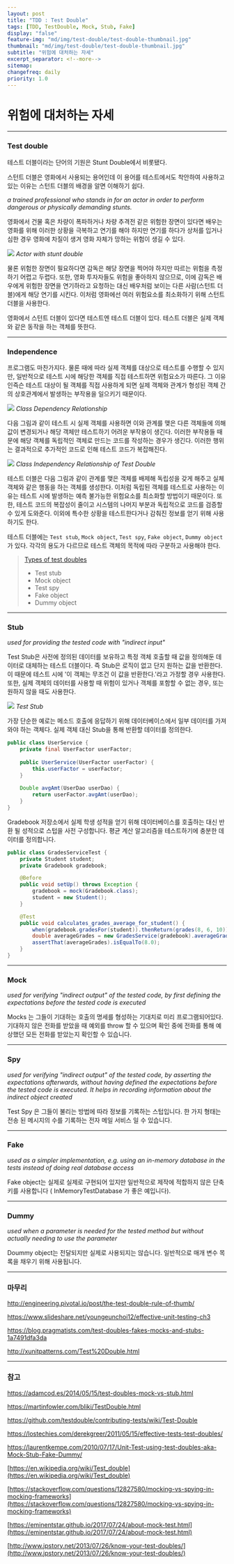 ```yaml
---
layout: post
title: "TDD : Test Double"
tags: [TDD, TestDouble, Mock, Stub, Fake]
display: "false"
feature-img: "md/img/test-double/test-double-thumbnail.jpg"              
thumbnail: "md/img/test-double/test-double-thumbnail.jpg"
subtitle: "위험에 대처하는 자세"
excerpt_separator: <!--more-->
sitemap:
changefreq: daily
priority: 1.0
---
```


<!--more-->

# 위험에 대처하는 자세

---

### Test double

 테스트 더블이라는 단어의 기원은 Stunt Double에서 비롯됐다.
 
스턴트 더블은 영화에서 사용되는 용어인데 이 용어를 테스트에서도 착안하여 사용하고 있는 이유는 스턴트 더블의 배경을 알면 이해하기 쉽다.

_a trained professional who stands in for an actor in order to perform dangerous or physically demanding stunts._

 영화에서 건물 혹은 차량이 폭파하거나 차량 추격전 같은 위험한 장면이 있다면 배우는 영화를 위해 이러한 상황을 극복하고 연기를 해야 하지만 연기를 하다가 상처를 입거나 심한 경우 영화에 차질이 생겨 영화 자체가 망하는 위험이 생길 수 있다.

<img src="/md/img/test-double/stunt-double.jpg">
<em>Actor with stunt double</em>

물론 위험한 장면이 필요하다면 감독은 해당 장면을 찍어야 하지만 따르는 위험을 측정하기 어렵고 두렵다. 또한, 영화 투자자들도 위험을 좋아하지 않으므로, 이에 감독은 배우에게 위험한 장면을 연기하라고 요청하는 대신 배우처럼 보이는 다른 사람(스턴트 더블)에게 해당 연기를 시킨다. 이처럼 영화에선 여러 위험요소를 최소화하기 위해 스턴트 더블을 사용한다.

영화에서 스턴트 더블이 있다면 테스트엔 테스트 더블이 있다. 테스트 더블은 실제 객체와 같은 동작을 하는 객체를 뜻한다.

---

### Independence

프로그램도 마찬가지다. 물론 때에 따라 실제 객체를 대상으로 테스트를 수행할 수 있지만, 일반적으로 테스트 시에 해당한 객체를 직접 테스트하면 위험요소가 따른다. 
그 이유인즉슨 테스트 대상이 될 객체를 직접 사용하게 되면 실제 객체와 관계가 형성된 객체 간의 상호관계에서 발생하는 부작용을 일으키기 때문이다.

<img src="/md/img/test-double/test-real-object.png">
<em>Class Dependency Relationship</em>

다음 그림과 같이 테스트 시 실제 객체를 사용하면 이와 관계를 맺은 다른 객체들에 의해 값이 변경되거나 해당 객체만 테스트하기 어려운 부작용이 생긴다. 이러한 부작용들 때문에 해당 객체를 독립적인 객체로 만드는 코드를 작성하는 경우가 생긴다.
이러한 행위는 결과적으로 추가적인 코드로 인해 테스트 코드가 복잡해진다. 

<img src="/md/img/test-double/test-double-object.png">
<em>Class Independency Relationship of Test Double</em>

테스트 더블은 다음 그림과 같이 관계를 맺은 객체를 배제해 독립성을 갖게 해주고 실체 객체와 같은 행동을 하는 객체를 생성한다.
이처럼 독립된 객체를 테스트로 사용하는 이유는 테스트 시에 발생하는 예측 불가능한 위험요소를 최소화할 방법이기 때문이다. 또한, 테스트 코드의 복잡성이 줄이고 시스템의 나머지 부분과 독립적으로 코드를 검증할 수 있게 도와준다. 이외에 특수한 상황을 테스트한다거나 감춰진 정보를 얻기 위해 사용하기도 한다.

테스트 더블에는 `Test stub`, `Mock object`, `Test spy`, `Fake object`, `Dummy object`가 있다. 각각의 용도가 다르므로 테스트 객체의 목적에 따라 구분하고 사용해야 한다.

> [Types of test doubles](https://en.wikipedia.org/wiki/Test_double) <br/>
> - Test stub <br/>
> - Mock object <br/>
> - Test spy <br/>
> - Fake object <br/>
> - Dummy object <br/>

---

### Stub

_used for providing the tested code with "indirect input"_

Test Stub은 사전에 정의된 데이터를 보유하고 특정 객체 호출할 때 값을 정의해둔 데이터로 대체하는 테스트 더블이다. 즉 Stub은 로직이 없고 단지 원하는 값을 반환한다. 이 때문에 테스트 시에 '이 객체는 무조건 이 값을 반환한다.'라고 가정할 경우 사용한다. 또한, 실제 객체의 데이터를 사용할 때 위험이 있거나 객체를 포함할 수 없는 경우, 또는 원하지 않을 때도 사용한다.

<img src="/md/img/test-double/stub.png">
<em>Test Stub</em>

가장 단순한 예로는 메소드 호출에 응답하기 위해 데이터베이스에서 일부 데이터를 가져와야 하는 객체다. 실제 객체 대신 Stub을 통해 반환할 데이터를 정의한다.

``` java
public class UserService {
    private final UserFactor userFactor;
    
    public UserService(UserFactor userFactor) {
        this.userFactor = userFactor;
    }
    
    Double avgAmt(UserDao userDao) {
        return userFactor.avgAmt(userDao);
    }
}
```

Gradebook 저장소에서 실제 학생 성적을 얻기 위해 데이터베이스를 호출하는 대신 반환 될 성적으로 스텁을 사전 구성합니다. 평균 계산 알고리즘을 테스트하기에 충분한 데이터를 정의합니다.

``` java
public class GradesServiceTest {
    private Student student;
    private Gradebook gradebook;

    @Before
    public void setUp() throws Exception {
        gradebook = mock(Gradebook.class);
        student = new Student();
    }

    @Test
    public void calculates_grades_average_for_student() {
        when(gradebook.gradesFor(student)).thenReturn(grades(8, 6, 10)); //stubbing gradebook
        double averageGrades = new GradesService(gradebook).averageGrades(student);
        assertThat(averageGrades).isEqualTo(8.0);
    }
}
```

---

### Mock

_used for verifying "indirect output" of the tested code, by first defining the expectations before the tested code is executed_

Mocks 는 그들이 기대하는 호출의 명세를 형성하는 기대치로 미리 프로그램되어있다. 기대하지 않은 전화를 받았을 때 예외를 throw 할 수 있으며 확인 중에 전화를 통해 예상했던 모든 전화를 받았는지 확인할 수 있습니다.


---

### Spy

_used for verifying "indirect output" of the tested code, by asserting the expectations afterwards, without having defined the expectations before the tested code is executed. It helps in recording information about the indirect object created_

Test Spy 은 그들이 불리는 방법에 따라 정보를 기록하는 스텁입니다. 한 가지 형태는 전송 된 메시지의 수를 기록하는 전자 메일 서비스 일 수 있습니다.

---

### Fake

_used as a simpler implementation, e.g. using an in-memory database in the tests instead of doing real database access_

Fake object는 실제로 실제로 구현되어 있지만 일반적으로 제작에 적합하지 않은 단축키를 사용합니다 ( InMemoryTestDatabase 가 좋은 예입니다).

---

### Dummy

_used when a parameter is needed for the tested method but without actually needing to use the parameter_

Doummy object는 전달되지만 실제로 사용되지는 않습니다. 일반적으로 매개 변수 목록을 채우기 위해 사용됩니다.

---

### 마무리

http://engineering.pivotal.io/post/the-test-double-rule-of-thumb/

https://www.slideshare.net/youngeunchoi12/effective-unit-testing-ch3

https://blog.pragmatists.com/test-doubles-fakes-mocks-and-stubs-1a7491dfa3da

http://xunitpatterns.com/Test%20Double.html


---

### 참고

https://adamcod.es/2014/05/15/test-doubles-mock-vs-stub.html



https://martinfowler.com/bliki/TestDouble.html

https://github.com/testdouble/contributing-tests/wiki/Test-Double

https://lostechies.com/derekgreer/2011/05/15/effective-tests-test-doubles/

https://laurentkempe.com/2010/07/17/Unit-Test-using-test-doubles-aka-Mock-Stub-Fake-Dummy/

[https://en.wikipedia.org/wiki/Test_double](https://en.wikipedia.org/wiki/Test_double)

[https://stackoverflow.com/questions/12827580/mocking-vs-spying-in-mocking-frameworks](https://stackoverflow.com/questions/12827580/mocking-vs-spying-in-mocking-frameworks)

[https://eminentstar.github.io/2017/07/24/about-mock-test.html](https://eminentstar.github.io/2017/07/24/about-mock-test.html)

[http://www.jpstory.net/2013/07/26/know-your-test-doubles/](http://www.jpstory.net/2013/07/26/know-your-test-doubles/)